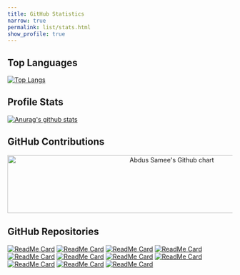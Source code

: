 ```yaml
---
title: GitHub Statistics
narrow: true
permalink: list/stats.html
show_profile: true
---
```


## Top Languages

[![Top Langs](https://github-readme-stats.vercel.app/api/top-langs/?username=Abdus-Samee&layout=compact&theme=dracula)](https://github.com/Abdus-Samee)

## Profile Stats

[![Anurag's github stats](https://github-readme-stats.vercel.app/api?username=Abdus-Samee&show_icons=true&theme=gruvbox)](https://github.com/anuraghazra/github-readme-stats)

## GitHub Contributions

<div style="text-align:center;margin-bottom:10px;">
  <img height="130" width="720" src="https://ghchart.rshah.org/Abdus-Samee" alt="Abdus Samee's Github chart" />
</div>

## GitHub Repositories

[![ReadMe Card](https://github-readme-stats.vercel.app/api/pin/?username=Abdus-Samee&repo=portfolio&theme=dark)](https://www.github.com/Abdus-Samee/portfolio)
[![ReadMe Card](https://github-readme-stats.vercel.app/api/pin/?username=Abdus-Samee&repo=Wisey&theme=dark)](https://www.github.com/Abdus-Samee/Wisey)
[![ReadMe Card](https://github-readme-stats.vercel.app/api/pin/?username=Abdus-Samee&repo=ScreenShare&theme=dark)](https://www.github.com/Abdus-Samee/ScreenShare)
[![ReadMe Card](https://github-readme-stats.vercel.app/api/pin/?username=Abdus-Samee&repo=JavaFX-Moodle-Project&theme=dark)](https://www.github.com/Abdus-Samee/JavaFX-Moodle-Project)
[![ReadMe Card](https://github-readme-stats.vercel.app/api/pin/?username=Abdus-Samee&repo=DX-Ball-Game&theme=dark)](https://www.github.com/Abdus-Samee/DX-Ball-Game)
[![ReadMe Card](https://github-readme-stats.vercel.app/api/pin/?username=Abdus-Samee&repo=pronounce&theme=dark)](https://www.github.com/Abdus-Samee/pronounce)
[![ReadMe Card](https://github-readme-stats.vercel.app/api/pin/?username=Abdus-Samee&repo=bsadd-home&theme=dark)](https://www.github.com/Abdus-Samee/bsadd-home)
[![ReadMe Card](https://github-readme-stats.vercel.app/api/pin/?username=Abdus-Samee&repo=Snake&theme=dark)](https://www.github.com/Abdus-Samee/Snake)
[![ReadMe Card](https://github-readme-stats.vercel.app/api/pin/?username=Abdus-Samee&repo=TeamPainter&theme=dark)](https://www.github.com/Abdus-Samee/TeamPainter)
[![ReadMe Card](https://github-readme-stats.vercel.app/api/pin/?username=Abdus-Samee&repo=PlayDrum&theme=dark)](https://www.github.com/Abdus-Samee/PlayDrum)
[![ReadMe Card](https://github-readme-stats.vercel.app/api/pin/?username=Abdus-Samee&repo=CV&theme=dark)](https://www.github.com/Abdus-Samee/CV)
